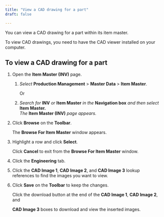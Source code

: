 ```yaml
---
title: "View a CAD drawing for a part"
draft: false

---
```


You can view a CAD drawing for a part within its item master.

To view CAD drawings, you need to have the CAD viewer installed on your computer.

## To view a CAD drawing for a part

1.  Open the **Item Master (INV)** page.
    1.  *Select* **Production Management** > **Master Data** > **Item Master**.

        Or

    2.  *Search for* **INV** *or* **Item Master** *in the* **Navigation box** *and then select* **Item Master.** <br>*The* **Item Master (INV)** *page appears.*

2.  Click **Browse** on the **Toolbar**.

    The **Browse For Item Master** window appears.

3.  Highlight a row and click **Select**.

    Click **Cancel** to exit from the **Browse For Item Master** window.

4.  Click the **Engineering** tab.
5.  Click the **CAD Image 1**, **CAD Image 2**, and **CAD Image 3** lookup references to find the images you want to view.
6.  Click **Save** on the **Toolbar** to keep the changes.

    Click the download button at the end of the **CAD Image 1**, **CAD Image 2**, and

    **CAD Image 3** boxes to download and view the inserted images.